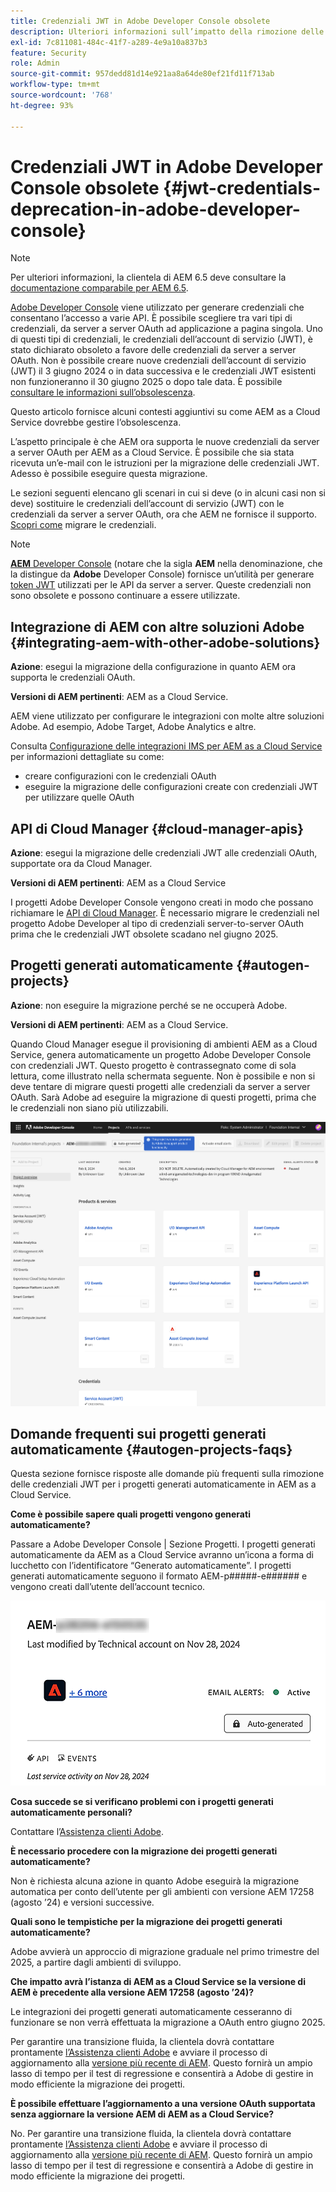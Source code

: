 ```yaml
---
title: Credenziali JWT in Adobe Developer Console obsolete
description: Ulteriori informazioni sull’impatto della rimozione delle credenziali JWT in Adobe Developer Console su AEM.
exl-id: 7c811081-484c-41f7-a289-4e9a10a837b3
feature: Security
role: Admin
source-git-commit: 957dedd81d14e921aa8a64de80ef21fd11f713ab
workflow-type: tm+mt
source-wordcount: '768'
ht-degree: 93%

---
```


# Credenziali JWT in Adobe Developer Console obsolete {#jwt-credentials-deprecation-in-adobe-developer-console}

>[!NOTE]
>
>Per ulteriori informazioni, la clientela di AEM 6.5 deve consultare la [documentazione comparabile per AEM 6.5](https://experienceleague.adobe.com/it/docs/experience-manager-65/content/security/jwt-credentials-deprecation-in-adobe-developer-console).

[Adobe Developer Console](https://developer.adobe.com/console) viene utilizzato per generare credenziali che consentano l’accesso a varie API. È possibile scegliere tra vari tipi di credenziali, da server a server OAuth ad applicazione a pagina singola. Uno di questi tipi di credenziali, le credenziali dell’account di servizio (JWT), è stato dichiarato obsoleto a favore delle credenziali da server a server OAuth. Non è possibile creare nuove credenziali dell’account di servizio (JWT) il 3 giugno 2024 o in data successiva e le credenziali JWT esistenti non funzioneranno il 30 giugno 2025 o dopo tale data. È possibile [consultare le informazioni sull’obsolescenza](https://developer.adobe.com/developer-console/docs/guides/authentication/ServerToServerAuthentication/migration/).

Questo articolo fornisce alcuni contesti aggiuntivi su come AEM as a Cloud Service dovrebbe gestire l’obsolescenza.

L’aspetto principale è che AEM ora supporta le nuove credenziali da server a server OAuth per AEM as a Cloud Service. È possibile che sia stata ricevuta un’e-mail con le istruzioni per la migrazione delle credenziali JWT. Adesso è possibile eseguire questa migrazione.

Le sezioni seguenti elencano gli scenari in cui si deve (o in alcuni casi non si deve) sostituire le credenziali dell’account di servizio (JWT) con le credenziali da server a server OAuth, ora che AEM ne fornisce il supporto. [Scopri come](https://developer.adobe.com/developer-console/docs/guides/authentication/ServerToServerAuthentication/migration/#migration-overview) migrare le credenziali.

>[!NOTE]
>
>[**AEM** Developer Console](/help/implementing/developing/introduction/development-guidelines.md#crxde-lite-and-developer-console) (notare che la sigla **AEM** nella denominazione, che la distingue da **Adobe** Developer Console) fornisce un’utilità per generare [token JWT](/help/implementing/developing/introduction/generating-access-tokens-for-server-side-apis.md) utilizzati per le API da server a server. Queste credenziali non sono obsolete e possono continuare a essere utilizzate.

## Integrazione di AEM con altre soluzioni Adobe {#integrating-aem-with-other-adobe-solutions}

**Azione**: esegui la migrazione della configurazione in quanto AEM ora supporta le credenziali OAuth.

**Versioni di AEM pertinenti**: AEM as a Cloud Service.

AEM viene utilizzato per configurare le integrazioni con molte altre soluzioni Adobe. Ad esempio, Adobe Target, Adobe Analytics e altre.

Consulta [Configurazione delle integrazioni IMS per AEM as a Cloud Service](/help/security/setting-up-ims-integrations-for-aem-as-a-cloud-service.md) per informazioni dettagliate su come:

* creare configurazioni con le credenziali OAuth
* eseguire la migrazione delle configurazioni create con credenziali JWT per utilizzare quelle OAuth

## API di Cloud Manager {#cloud-manager-apis}

**Azione**: esegui la migrazione delle credenziali JWT alle credenziali OAuth, supportate ora da Cloud Manager.

**Versioni di AEM pertinenti**: AEM as a Cloud Service

I progetti Adobe Developer Console vengono creati in modo che possano richiamare le [API di Cloud Manager](https://developer.adobe.com/experience-cloud/cloud-manager/guides/getting-started/create-api-integration/). È necessario migrare le credenziali nel progetto Adobe Developer al tipo di credenziali server-to-server OAuth prima che le credenziali JWT obsolete scadano nel giugno 2025.

## Progetti generati automaticamente {#autogen-projects}

**Azione**: non eseguire la migrazione perché se ne occuperà Adobe.

**Versioni di AEM pertinenti**: AEM as a Cloud Service.

Quando Cloud Manager esegue il provisioning di ambienti AEM as a Cloud Service, genera automaticamente un progetto Adobe Developer Console con credenziali JWT. Questo progetto è contrassegnato come di sola lettura, come illustrato nella schermata seguente. Non è possibile e non si deve tentare di migrare questi progetti alle credenziali da server a server OAuth. Sarà Adobe ad eseguire la migrazione di questi progetti, prima che le credenziali non siano più utilizzabili.

![Progetti generati automaticamente](/help/security/assets/jwt-deprecation-autogen-projects.png)

## Domande frequenti sui progetti generati automaticamente {#autogen-projects-faqs}

Questa sezione fornisce risposte alle domande più frequenti sulla rimozione delle credenziali JWT per i progetti generati automaticamente in AEM as a Cloud Service.

**Come è possibile sapere quali progetti vengono generati automaticamente?**

Passare a Adobe Developer Console | Sezione Progetti.  I progetti generati automaticamente da AEM as a Cloud Service avranno un’icona a forma di lucchetto con l’identificatore “Generato automaticamente”.  I progetti generati automaticamente seguono il formato AEM-p#####-e###### e vengono creati dall’utente dell’account tecnico.

![Progetti generati automaticamente](/help/security/assets/jwt-alert.png)

**Cosa succede se si verificano problemi con i progetti generati automaticamente personali?**

Contattare l’[Assistenza clienti Adobe](https://helpx.adobe.com/it/enterprise/using/support-for-experience-cloud.html).

**È necessario procedere con la migrazione dei progetti generati automaticamente?**

Non è richiesta alcuna azione in quanto Adobe eseguirà la migrazione automatica per conto dell’utente per gli ambienti con versione AEM 17258 (agosto ’24) e versioni successive.

**Quali sono le tempistiche per la migrazione dei progetti generati automaticamente?**

Adobe avvierà un approccio di migrazione graduale nel primo trimestre del 2025, a partire dagli ambienti di sviluppo.

**Che impatto avrà l’istanza di AEM as a Cloud Service se la versione di AEM è precedente alla versione AEM 17258 (agosto ’24)?**

Le integrazioni dei progetti generati automaticamente cesseranno di funzionare se non verrà effettuata la migrazione a OAuth entro giugno 2025.

Per garantire una transizione fluida, la clientela dovrà contattare prontamente [l’Assistenza clienti Adobe](https://helpx.adobe.com/it/enterprise/using/support-for-experience-cloud.html) e avviare il processo di aggiornamento alla [versione più recente di AEM](https://experienceleague.adobe.com/it/docs/experience-manager-cloud-service/content/release-notes/maintenance/latest). Questo fornirà un ampio lasso di tempo per il test di regressione e consentirà a Adobe di gestire in modo efficiente la migrazione dei progetti.

**È possibile effettuare l’aggiornamento a una versione OAuth supportata senza aggiornare la versione AEM di AEM as a Cloud Service?**

No. Per garantire una transizione fluida, la clientela dovrà contattare prontamente [l’Assistenza clienti Adobe](https://helpx.adobe.com/it/enterprise/using/support-for-experience-cloud.html) e avviare il processo di aggiornamento alla [versione più recente di AEM](https://experienceleague.adobe.com/it/docs/experience-manager-cloud-service/content/release-notes/maintenance/latest). Questo fornirà un ampio lasso di tempo per il test di regressione e consentirà a Adobe di gestire in modo efficiente la migrazione dei progetti.
